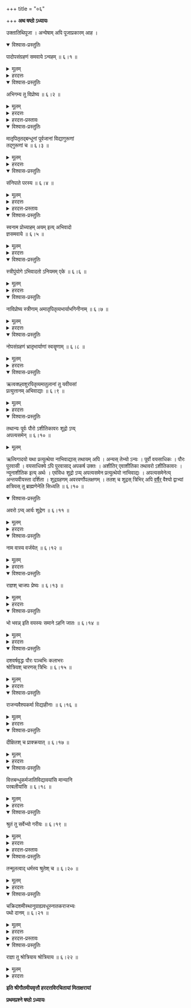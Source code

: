 +++
title = "०६"

+++
**अथ षष्ठो ऽध्यायः**

उक्तातिथिपूजा । अन्येषाम् अपि पूजाप्रकारम् आह ।

<details open><summary>विश्वास-प्रस्तुतिः</summary>

पादोपसंग्रहणं समवाये ऽन्वहम् ॥ ६।१ ॥
</details>

<details><summary>मूलम्</summary>

पादोपसंग्रहणं समवाये ऽन्वहम् ॥ ६।१ ॥
</details>

<details><summary>हरदत्तः</summary>

वक्ष्यमाणानां मात्रादीनां समवाये संगमे प्रतिदिनं पादोपसंग्रहणं कार्यम् । व्यत्यस्तपाणिना कार्यम् इति पूर्वोक्तप्रकारेण ॥ ६।१ ॥
</details>



<details open><summary>विश्वास-प्रस्तुतिः</summary>

अभिगम्य तु विप्रोष्य ॥ ६।२ ॥
</details>

<details><summary>मूलम्</summary>

अभिगम्य तु विप्रोष्य ॥ ६।२ ॥
</details>

<details><summary>हरदत्तः</summary>

तुशब्दः प्रकृतव्यावृत्तौ । विप्रोष्य स्वयं विप्रवासः कृत्वा तेषां विप्रवासे वा ते मातृपित्रादयो यत्रास्थितास् तत्राभिगम्य पादोपसंग्रहणं कार्यम् इति ॥ ६।२ ॥
</details>



<details><summary>हरदत्त-प्रस्तावः</summary>

तन्मातृपित्रादीन् आह ।
</details>

<details open><summary>विश्वास-प्रस्तुतिः</summary>

मातृपितृतद्बन्धूनां पूर्वजानां विद्यागुरूणां  
तद्गुरूणां च ॥ ६।३ ॥
</details>

<details><summary>मूलम्</summary>

मातृपितृतद्बन्धूनां पूर्वजानां विद्यागुरूणां  
तद्गुरूणां च ॥ ६।३ ॥
</details>

<details><summary>हरदत्तः</summary>

मातापितरौ प्रसिद्धौ । तद्बन्धवो मातुलमातृष्वसृपितृव्यपितृषवस्रादयः । पूर्वजा ज्येष्ठभ्रातरः । विद्यागुरव आचार्योपाध्यायादयः । तद्गुरव [प्र्-?]आचार्यादयः । तद्विषयं पूर्वसूत्रवद् वयम् इति ॥ ६।३ ॥
</details>



<details open><summary>विश्वास-प्रस्तुतिः</summary>

संनिपाते परस्य ॥ ६।४ ॥
</details>

<details><summary>मूलम्</summary>

संनिपाते परस्य ॥ ६।४ ॥
</details>

<details><summary>हरदत्तः</summary>

मात्रादीनां युगपत्संनिपाते समागमे परस्योत्कृष्टस्य प्रथमम् उपसंग्रहणं कार्यम् । आचार्यः श्रेष्ठो गुरूणां मातेय् एक इत्य् उत्कर्षः पूर्वोक्तः । आपस्तम्बेन तु: “आचार्यप्राचार्यसंनिपाते प्राचार्योपसंगृह्योपसंजिघृक्षेद् आचार्यम्” इत्यादिनोपसंग्रहणम् उक्तम् ॥ ६।४ ॥
</details>



<details><summary>हरदत्त-प्रस्तावः</summary>

अभिवादनविधिम् आह ।
</details>

<details open><summary>विश्वास-प्रस्तुतिः</summary>

स्वनाम प्रोच्याहम् अयम् इत्य् अभिवादो   
ज्ञसमवाये ॥ ६।५ ॥
</details>

<details><summary>मूलम्</summary>

स्वनाम प्रोच्याहम् अयम् इत्य् अभिवादो   
ज्ञसमवाये ॥ ६।५ ॥
</details>

<details><summary>हरदत्तः</summary>

यः प्रत्यभिवादनाभिज्ञस् तेन संगमे स्वनाम प्रोच्ये व्यावहारिकं प्रसिद्धं नाम प्रोच्याहम् अयम् इति प्रकर्षेणोच्चैर् उक्त्वाभिवादः कार्यः । अभिवादो ऽभिवादनं ण्यन्तादेर् अच् । एवं चार्थज्ञानां ज्ञातवरसमवाये ऽभिवादनक्रमेणायम् अहम् इति स्वनाम गुह्यं प्रोच्याभिवादनं कार्यम् । हीनव्यतिरिकाभिवाद्यविषयम् । तद् यथा – अभिवादये हरदत्तशर्मा नामाहम् अस्मि भो इति । तत्र प्रत्यभिवादनविधिर् मनुना दर्शितः ।

> आयुष्मान् भव सौम्येत् वाच्यो विप्रो ऽभिवादने ।  
> अकारश् चास्य नाम्नो ऽन्ते वाच्यः पूर्वाक्षरः प्लुतः ॥

अस्यार्थः । विप्रशब्देन ब्राह्मणविषयम् इदम् । अभिवादयिता विप्र आयुष्मान् भव सौम्येति वाच्यः । अस्य नाम्नो ऽन्ते पूर्वाक्षरप्लुतो ऽकारश् च वाच्यः । पूर्वाक्षरप्लुत इत्य् अकारस्य विशेषणम् । यस्मात् पूर्वो यो ऽन्त्यः स प्लुतो वाच्यः । तेन व्यञ्जनव्यवधाने ऽपि भवति । आयुष्मान् भव सौम्य हरदत्ता३अ । व्यञ्जनव्यवधानेन यथायुष्मान् भव सौम्याग्नि३द । इति प्रयोगः । वसिष्ठस् तु संध्यक्षरे विशेषम् आह: “आमन्त्रिते यो ऽन्त्यः स्वरः स प्लवते संध्यक्षरम् अप्रगृह्यम् आहुः” [वध् १३।४६] [इ] आ उ भावं चापद्यत इति । “एचो ऽप्रगृह्यस्यादूराद् घूते पूर्वस्यार्धस्याद् उत्तरस्येदुतौ” इति वैयाकरणः । तत्रान्ते ऽकारे प्रयुक्ते तयोर् य्वाव् अचि संहितायाम् इति यकारवकारौ । आयुष्मान् भव सौम्य पिनाकपाणा३येति विष्णा३वेति च प्रयोगः । अज्ञसमवाय इति पक्षे नायम् अभिवादनप्रकारः । तत्र स्मृत्यन्तरम् ।

> अविद्वांसः प्रत्यभिवादे नाम्नो ये न प्लुतिं विदुः ।  
> कामं तेषु तु विप्रोष्य स्त्रीष्व् इवायम् अहं वदेत् ॥ इति ।

यथा स्त्रीषूक्तप्रकारं विना तादात्मिकेन देशभाषादिना येन केनापि शब्देनाभिवादनं तद्वत् तेष्व् अपि भवति । अभिवादनम् इति सामान्योपलक्षणम् । प्रकारवर्जितस्य स्त्र्यादिप्रयुक्तस्याप्य् अभिधानात् । अभिवादनप्रकारे त्व् आपस्तम्बः: “दक्षिणं बाहुं श्रोत्रसमं प्रसार्य ब्राह्मणो ऽभिवादयीत उरःसमं राजन्यो मध्यमं वैश्यो नीचैः शूद्रः प्राञ्जलिर् इति ॥ ६।५ ॥
</details>



<details open><summary>विश्वास-प्रस्तुतिः</summary>

स्त्रीपुंयोगे ऽभिवादतो ऽनियमम् एके ॥ ६।६ ॥
</details>

<details><summary>मूलम्</summary>

स्त्रीपुंयोगे ऽभिवादतो ऽनियमम् एके ॥ ६।६ ॥
</details>

<details><summary>हरदत्तः</summary>

स्त्रीपुंयोगे जायापतिसमवाये ऽभिवादतः सार्वविभक्तिकस् तसिः । अभिवादने प्राप्ते ऽनियमम् एके मन्यन्ते । यद्य् अपि भर्ता प्रत्यभिवादज्ञस् तथापि तदभिवादने भार्याया नियमं नेच्छन्ति । अभिवादये ऽहम् इयम् इत्यादिक्रमो नियमस् तं नेच्छन्ति । सामान्याभिवादनमात्रम् एव । एवं च भार्यया भर्तुर् अहर् अहर् नमस्कारः कार्यः । एक इति वचनाद् गौतमस्य पक्षे नियम एव ॥ ६।६ ॥
</details>



<details open><summary>विश्वास-प्रस्तुतिः</summary>

नाविप्रोष्य स्त्रीणाम् अमातृपितृव्यभार्याभगिनीनाम् ॥ ६।७ ॥
</details>

<details><summary>मूलम्</summary>

नाविप्रोष्य स्त्रीणाम् अमातृपितृव्यभार्याभगिनीनाम् ॥ ६।७ ॥
</details>

<details><summary>हरदत्तः</summary>

समवाये ऽन्वहम् इत्य् अस्यापवादो ऽयम् । मातृपितृव्यभार्याभगिनीव्यतिरिक्तानां स्त्रीणाम् अविप्रोष्योपसंग्रहणम् अभिवादनं च न कार्यम् । किं तु विप्रोष्य प्रत्यागमन एव कार्यम् । मात्रादीनां त्व् अविप्रोष्यापि प्रत्यहम् । तथा च स्मृत्यन्तरम् ।

> उपसंग्रहणं कुर्याद् भगिन्या मातुर् एव च ।  
> तथा पितृव्यभार्याणां समवाये ऽन्वहं द्विजः ॥ इति ॥ ६।७ ॥
</details>



<details open><summary>विश्वास-प्रस्तुतिः</summary>

नोपसंग्रहणं भ्रातृभार्याणां स्वसॄणाम् ॥ ६।८ ॥
</details>

<details><summary>मूलम्</summary>

नोपसंग्रहणं भ्रातृभार्याणां स्वसॄणाम् ॥ ६।८ ॥
</details>

<details><summary>हरदत्तः</summary>

विप्रोष्य प्रत्यागतेनासाम् उपसंग्रहणं न कर्यम् । अभिवादनं तु भवत्य् एव । तत्रात्यन्तगुरुस्थानीयानां मातुलान्यादीनाम् उपसंग्रहणम् अन्यासाम् अभिवादनम् इति ॥ ६।८ ॥
</details>



<details open><summary>विश्वास-प्रस्तुतिः</summary>

ऋत्वक्छ्वशुरपितृव्यमातुलानां तु यवीयसां  
प्रत्युत्तानम् अभिवाद्याः ॥ ६।९ ॥
</details>

<details><summary>मूलम्</summary>

ऋत्वक्छ्वशुरपितृव्यमातुलानां तु यवीयसां  
प्रत्युत्तानम् अभिवाद्याः ॥ ६।९ ॥
</details>

<details><summary>हरदत्तः</summary>

ऋत्विगादीनाम् आत्मनो यवीयसां प्रत्युत्तानमात्रेण पूजा कार्या न पुनस् ते ऽभिवाद्याः ॥ ६।९ ॥
</details>



<details open><summary>विश्वास-प्रस्तुतिः</summary>

तथान्यः पूर्वः पौरो ऽशीतिकावरः शूद्रो ऽप्य्  
अपत्यसमेन् ॥ ६।१० ॥
</details>

<details><summary>मूलम्</summary>

तथान्यः पूर्वः पौरो ऽशीतिकावरः शूद्रो ऽप्य्  
अपत्यसमेन् ॥ ६।१० ॥
</details>

ऋत्विगादयो यथा प्रत्युत्थेया नाभिवाद्यास् तथायम् अपि । अन्यस् तेभ्यो ऽन्यः । पूर्वो वयसाधिकः । पौरः पुरवासी । वयसाधिक्ये ऽपि पुरवासाद् अपकर्ष उक्तः । अशीतिर् एवाशीतिका तथावरो ऽशीतिकावरः । न्यूनाशीतिक इत्य् अर्थः । एवंविधः शूद्रो ऽप्य् अपत्यसमेन प्रत्युत्थेयो नाभिवाद्यः । अपत्यसमेनेत्य् अन्तयवीयस्ता दर्शिता । शूद्रग्रहणम् अवरवर्णोपलक्षणम् । ततश् च शूद्रस् त्रिभिर् अपि <u>वर्षैर्</u> वैश्यो द्वाभ्यां क्षत्रियस् तु ब्राह्मणेनेति सिध्यति ॥ ६।१० ॥

<details open><summary>विश्वास-प्रस्तुतिः</summary>

अवरो ऽप्य् आर्यः शूद्रेण ॥ ६।११ ॥
</details>

<details><summary>मूलम्</summary>

अवरो ऽप्य् आर्यः शूद्रेण ॥ ६।११ ॥
</details>

<details><summary>हरदत्तः</summary>

न्यूनाशीतिकेन शूद्रेणावरो ऽप्य् आर्यो यवीयान् अप्य् आर्यस् त्रैवर्णिकः प्रत्युत्थेयो नाभिवाद्यः । अत्रापि शूद्रग्रहणम् अवरवर्णोपलक्षणम् । ततश् च शूद्रेण त्रयो वर्णाः । वैश्येन द्वौ । क्षत्रियेण ब्राह्मण इत्य् अवरवयसः प्रत्युत्थेया नाभिवाद्या इति सिध्यति ॥ ६।११ ॥
</details>



<details open><summary>विश्वास-प्रस्तुतिः</summary>

नाम वास्य वर्जयेत् ॥ ६।१२ ॥
</details>

<details><summary>मूलम्</summary>

नाम वास्य वर्जयेत् ॥ ६।१२ ॥
</details>

<details><summary>हरदत्तः</summary>

अस्येति अत्र वीप्सालोपः । अस्यास्योत्कृष्टोत्कृष्टस्यापकृष्टो न नाम गृह्णीयात् । किं त्व् औपचारिकं नाम गृह्णीयात् ॥ ६।१२ ॥
</details>



<details open><summary>विश्वास-प्रस्तुतिः</summary>

राज्ञश् चाजपः प्रेष्यः ॥ ६।१३ ॥
</details>

<details><summary>मूलम्</summary>

राज्ञश् चाजपः प्रेष्यः ॥ ६।१३ ॥
</details>

<details><summary>हरदत्तः</summary>

अजपो ऽश्रोत्रियः । प्रेष्यः प्रेषकरः । स उत्कृष्टवर्णो ब्राह्मणो ऽपि राज्ञो ऽभिषिक्तस्य नाम वर्जयेत् ॥ ६।१३ ॥
</details>



<details open><summary>विश्वास-प्रस्तुतिः</summary>

भो भवन्न् इति वयस्यः समाने ऽहनि जातः ॥ ६।१४ ॥
</details>

<details><summary>मूलम्</summary>

भो भवन्न् इति वयस्यः समाने ऽहनि जातः ॥ ६।१४ ॥
</details>

<details><summary>हरदत्तः</summary>

वयसा तुल्यो वयस्यः । समाने ऽहनि जातः । अत्राहःशब्दः संवत्सरवाचकः । एकस्मिन् संवत्सरे जातः स भो भवन्न् इत्य् अनयोर् अन्यतरेण शब्देन संभाष्यः ॥ ६।१४ ॥
</details>



<details open><summary>विश्वास-प्रस्तुतिः</summary>

दशवर्षवृद्धः पौरः पञ्चभिः कलाभरः  
श्रोत्रियश् चारणस् त्रिभिः ॥ ६।१५ ॥
</details>

<details><summary>मूलम्</summary>

दशवर्षवृद्धः पौरः पञ्चभिः कलाभरः  
श्रोत्रियश् चारणस् त्रिभिः ॥ ६।१५ ॥
</details>

<details><summary>हरदत्तः</summary>

पुरे वसन् गुणहीनो दशवर्शवृद्धश् च तत्रापि कलाभरश् चतुःषष्टिकलास्व् अन्यतमया जीवन् पञ्चभिर् वर्षैर् वृद्धश् च । श्रोत्रियो ऽधीतवेदः । चारणः सहाध्यायी । एते सर्वे ऽपि भो भवन्न् इति संभाष्याः । आपस्तम्बस् तु सर्वत्राभिवादनम् इच्छति ।

> दशवर्षं पौरसख्यं पञ्चवर्षं तु चारणम् ।  
> त्रिवर्षपूर्वः श्रोत्रियो ऽभिवादनम् अर्हति ॥ [आप्ध् १।१४।१३]

॥ ६।१५ ॥
</details>

<details open><summary>विश्वास-प्रस्तुतिः</summary>

राजन्यवैश्यकर्मा विद्याहीनाः ॥ ६।१६ ॥
</details>

<details><summary>मूलम्</summary>

राजन्यवैश्यकर्मा विद्याहीनाः ॥ ६।१६ ॥
</details>

<details><summary>हरदत्तः</summary>

कर्मशब्दः प्रत्येकम् अभिसंबध्यते । राजन्यकर्मा वैश्यकर्मा । ब्राह्मणो ऽपि राजन्यकर्मणा वैश्यकर्मणा वा जीवन्न् अत्यन्तवृद्धो ऽपि भो भवान्न् इति संभाष्यः । विद्याहीनश् च वृद्धो ऽपि विद्याधिकेन तथा भाष्यः ॥ ६।१६ ॥
</details>



<details open><summary>विश्वास-प्रस्तुतिः</summary>

दीक्षितश् च प्राक्क्रयात् ॥ ६।१७ ॥
</details>

<details><summary>मूलम्</summary>

दीक्षितश् च प्राक्क्रयात् ॥ ६।१७ ॥
</details>

<details><summary>हरदत्तः</summary>

वयस्यविषयम् इदम् । दीक्षितश् च वयस्यः सोमक्रयात् पूर्वं तथा भाष्यः । ततः परं वृद्धवन् मान्यः । उत्तमाश्रमविषय उशना: “श्रोत्रियवत् प्राशितः सर्वेषां गुरुर् भवति” इति ॥ ६।१७ ॥
</details>



<details open><summary>विश्वास-प्रस्तुतिः</summary>

वित्तबन्धुकर्मजातिविद्यावयांसि मान्यानि   
परबलीयांसि ॥ ६।१८ ॥
</details>

<details><summary>मूलम्</summary>

वित्तबन्धुकर्मजातिविद्यावयांसि मान्यानि   
परबलीयांसि ॥ ६।१८ ॥
</details>

<details><summary>हरदत्तः</summary>

वित्तादीनां साक्षात् मान्यत्वासंभवात् तद्वन्तो मान्या इत्य् उपलक्ष्यन्ते । वित्तवान् आढ्यः । बन्धुमान् विशिष्टैः सोदर्यादिभिर् युक्तः । कर्मवान् यथोक्तकर्मकारी । जातिमान् अभिजनयुक्तः । विद्यावान् अधीतवेदशास्त्रः । वयस्वान् वयसाधिकः । एतादृशा अतादृशैर् मान्याः । परस्परसमवाये तु परः परो बलीयान् प्रथममान्यः । मान्ये ऽभिवादनादिसंमानः ॥ ६।१८ ॥
</details>



<details open><summary>विश्वास-प्रस्तुतिः</summary>

श्रुतं तु सर्वेभ्यो गरीयः ॥ ६।१९ ॥
</details>

<details><summary>मूलम्</summary>

श्रुतं तु सर्वेभ्यो गरीयः ॥ ६।१९ ॥
</details>

<details><summary>हरदत्तः</summary>

श्रुतं मन्त्रब्राह्मणविभागेन वेदार्थपरिज्ञानम् । तत्सर्वेभ्यो वित्तादिभ्यो गरीयो गुरुतरम् । पूर्वसूत्रे परबलीयांसीति श्रुतम् अपरम् उपन्यस्तं तद्व्यावृत्त्यर्थं पृथक्सूत्रम् ॥ ६।१९ ॥
</details>



<details><summary>हरदत्त-प्रस्तावः</summary>

कुतः पुनः श्रुतं सर्वेभ्यो गरीय इत्य् अत आह ।
</details>

<details open><summary>विश्वास-प्रस्तुतिः</summary>

तन्मूलत्वाद् धर्मस्य श्रुतेश् च ॥ ६।२० ॥
</details>

<details><summary>मूलम्</summary>

तन्मूलत्वाद् धर्मस्य श्रुतेश् च ॥ ६।२० ॥
</details>

<details><summary>हरदत्तः</summary>

श्रुतमूलम् अनुष्ठानम् अनुष्ठानमूलो धर्म इति श्रुतेश् चाप्य् अनुच्छिन्नसंप्रदायो मूलम् । तस्माच् छ्रुतस्य गरीयस्त्वम् । श्रुतस्य गरीयस्त्वं छान्दोग्ये प्रतिपादितम्: “ब्राह्मणं शैशवं भवति शिशुर् वै आङ्गिरसो मन्त्रकृतां मन्त्रकृद् आसीत्” इति । मनुर् अपि ।

> अध्यापयामास पितॄञ् शिशुर् आङ्गिरसः कविः ।  
> पुत्रका इति होवाच ज्ञानेन परिगृह्य तान् ॥ इति ॥ ६।२० ॥
</details>



<details open><summary>विश्वास-प्रस्तुतिः</summary>

चक्रिदशमीस्थानुग्राह्यवधूस्नातकराजभ्यः  
पथो दानम् ॥ ६।२१ ॥
</details>

<details><summary>मूलम्</summary>

चक्रिदशमीस्थानुग्राह्यवधूस्नातकराजभ्यः  
पथो दानम् ॥ ६।२१ ॥
</details>

<details><summary>हरदत्तः</summary>

चक्रि चक्रवच् छकटादि । तत्स्थश् चक्रिस्थः । दशम्यां दशायां स्थितो दशमीस्थो वृद्धः । अनुग्राह्यो रोगार्तः । वधूर् गर्भिणी । स्नातको विद्याव्रतस्नातः । राजाभिषिक्तः । पथि संगम एतेभ्यो ऽन्यैः पन्था देयः ॥ ६।२१ ॥
</details>



<details><summary>हरदत्त-प्रस्तावः</summary>

तत्र विशेषः ।
</details>

<details open><summary>विश्वास-प्रस्तुतिः</summary>

राज्ञा तु श्रोत्रियाय श्रोत्रियाय ॥ ६।२२ ॥
</details>

<details><summary>मूलम्</summary>

राज्ञा तु श्रोत्रियाय श्रोत्रियाय ॥ ६।२२ ॥
</details>

<details><summary>हरदत्तः</summary>

श्रोत्रियसमागमे राज्ञैव पन्था देयः । अभ्यासो ऽध्यायसमाप्त्यर्थः ॥ ६।२२ ॥
</details>

**इति श्रीगौतमीयवृत्तौ हरदत्तविरचितायां मिताक्षरायां**

**प्रथमप्रश्ने षष्ठो ऽध्यायः**
